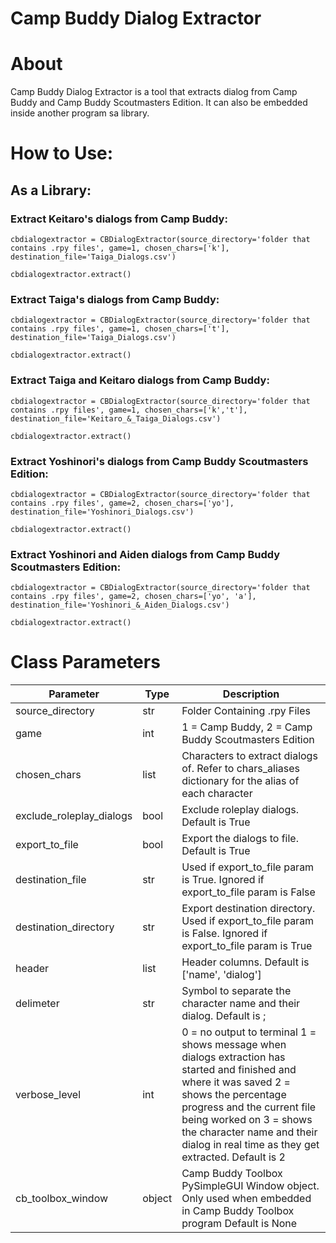 # Camp Buddy Dialog Extractor

# About

Camp Buddy Dialog Extractor is a tool that extracts dialog from Camp Buddy and Camp Buddy Scoutmasters Edition.
It can also be embedded inside another program sa library.

# How to Use:

## As a Library:
### Extract Keitaro's dialogs from Camp Buddy:
```
cbdialogextractor = CBDialogExtractor(source_directory='folder that contains .rpy files', game=1, chosen_chars=['k'], destination_file='Taiga_Dialogs.csv')

cbdialogextractor.extract()
```
### Extract Taiga's dialogs from Camp Buddy:
```
cbdialogextractor = CBDialogExtractor(source_directory='folder that contains .rpy files', game=1, chosen_chars=['t'], destination_file='Taiga_Dialogs.csv')

cbdialogextractor.extract()
```
### Extract Taiga and Keitaro dialogs from Camp Buddy:
```
cbdialogextractor = CBDialogExtractor(source_directory='folder that contains .rpy files', game=1, chosen_chars=['k','t'], destination_file='Keitaro_&_Taiga_Dialogs.csv')

cbdialogextractor.extract()
```
### Extract Yoshinori's dialogs from Camp Buddy Scoutmasters Edition:
```
cbdialogextractor = CBDialogExtractor(source_directory='folder that contains .rpy files', game=2, chosen_chars=['yo'], destination_file='Yoshinori_Dialogs.csv')

cbdialogextractor.extract()
```
### Extract Yoshinori and Aiden dialogs from Camp Buddy Scoutmasters Edition:
```
cbdialogextractor = CBDialogExtractor(source_directory='folder that contains .rpy files', game=2, chosen_chars=['yo', 'a'], destination_file='Yoshinori_&_Aiden_Dialogs.csv')

cbdialogextractor.extract()
```

# Class Parameters
| Parameter                | Type   | Description                                                                                                                                                                                                                                                                                 |
|--------------------------|--------|---------------------------------------------------------------------------------------------------------------------------------------------------------------------------------------------------------------------------------------------------------------------------------------------|
| source_directory         | str    | Folder Containing .rpy Files                                                                                                                                                                                                                                                                |
| game                     | int    | 1 = Camp Buddy, 2 = Camp Buddy Scoutmasters Edition                                                                                                                                                                                                                                         |
| chosen_chars             | list   | Characters to extract dialogs of. Refer to chars_aliases dictionary for the alias of each character                                                                                                                                                                                         |
| exclude_roleplay_dialogs | bool   | Exclude roleplay dialogs. Default is True                                                                                                                                                                                                                                                   |
| export_to_file           | bool   | Export the dialogs to file. Default is True                                                                                                                                                                                                                                                 |
| destination_file         | str    | Used if export_to_file param is True. Ignored if export_to_file param is False                                                                                                                                                                                                              |
| destination_directory    | str    | Export destination directory. Used if export_to_file param is False. Ignored if export_to_file param is True                                                                                                                                                                                |
| header                   | list   | Header columns.  Default is ['name', 'dialog']                                                                                                                                                                                                                                              |
| delimeter                | str    | Symbol to separate the character name and their dialog. Default is ;                                                                                                                                                                                                                        |
| verbose_level            | int    | 0 = no output to terminal 1 = shows message when dialogs extraction has started and finished and where it was saved 2 = shows the percentage progress and the current file being worked on 3 = shows the character name and their dialog in real time as they get extracted.   Default is 2 |
| cb_toolbox_window        | object | Camp Buddy Toolbox PySimpleGUI Window object. Only used when embedded in Camp Buddy Toolbox program Default is None                                                                                                                                                                         |                                                               |
